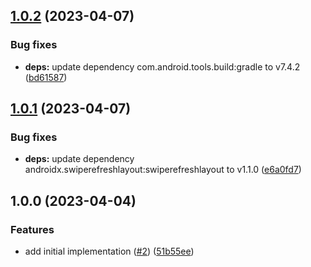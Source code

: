 ## [1.0.2](https://github.com/technology-studio/live-activity-countdown-react-native/compare/v1.0.1...v1.0.2) (2023-04-07)


### Bug fixes

* **deps:** update dependency com.android.tools.build:gradle to v7.4.2 ([bd61587](https://github.com/technology-studio/live-activity-countdown-react-native/commit/bd615874751e5e357c614070e17940823f07446f))

## [1.0.1](https://github.com/technology-studio/live-activity-countdown-react-native/compare/v1.0.0...v1.0.1) (2023-04-07)


### Bug fixes

* **deps:** update dependency androidx.swiperefreshlayout:swiperefreshlayout to v1.1.0 ([e6a0fd7](https://github.com/technology-studio/live-activity-countdown-react-native/commit/e6a0fd77daf10481dcfc70e94c1df490c1684694))

## 1.0.0 (2023-04-04)


### Features

* add initial implementation ([#2](https://github.com/technology-studio/live-activity-countdown-react-native/issues/2)) ([51b55ee](https://github.com/technology-studio/live-activity-countdown-react-native/commit/51b55ee44bd670089ba06066e38de30dd5a1d0b7))
